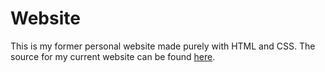 # Website
This is my former personal website made purely with HTML and CSS. The source for my current website can be found [here](https://github.com/NameThatFollows/personal-website).
